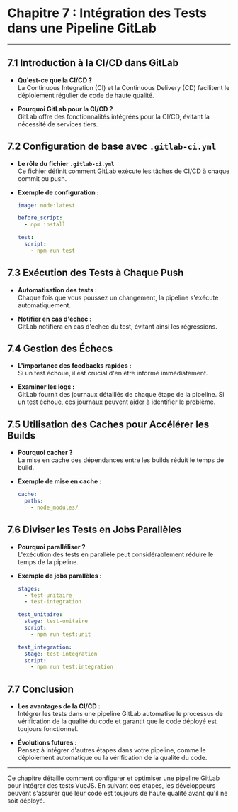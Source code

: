 # Chapitre 7 : Intégration des Tests dans une Pipeline GitLab

---

## 7.1 Introduction à la CI/CD dans GitLab

- **Qu'est-ce que la CI/CD ?**  
  La Continuous Integration (CI) et la Continuous Delivery (CD) facilitent le déploiement régulier de code de haute qualité.
  
- **Pourquoi GitLab pour la CI/CD ?**  
  GitLab offre des fonctionnalités intégrées pour la CI/CD, évitant la nécessité de services tiers.

## 7.2 Configuration de base avec `.gitlab-ci.yml`

- **Le rôle du fichier `.gitlab-ci.yml`**  
  Ce fichier définit comment GitLab exécute les tâches de CI/CD à chaque commit ou push.

- **Exemple de configuration :**

  ```yaml
  image: node:latest

  before_script:
    - npm install

  test:
    script:
      - npm run test
  ```

## 7.3 Exécution des Tests à Chaque Push

- **Automatisation des tests :**  
  Chaque fois que vous poussez un changement, la pipeline s'exécute automatiquement.

- **Notifier en cas d'échec :**  
  GitLab notifiera en cas d'échec du test, évitant ainsi les régressions.

## 7.4 Gestion des Échecs

- **L'importance des feedbacks rapides :**  
  Si un test échoue, il est crucial d'en être informé immédiatement.
  
- **Examiner les logs :**  
  GitLab fournit des journaux détaillés de chaque étape de la pipeline. Si un test échoue, ces journaux peuvent aider à identifier le problème.

## 7.5 Utilisation des Caches pour Accélérer les Builds

- **Pourquoi cacher ?**  
  La mise en cache des dépendances entre les builds réduit le temps de build.

- **Exemple de mise en cache :**

  ```yaml
  cache:
    paths:
      - node_modules/
  ```

## 7.6 Diviser les Tests en Jobs Parallèles

- **Pourquoi paralléliser ?**  
  L'exécution des tests en parallèle peut considérablement réduire le temps de la pipeline.

- **Exemple de jobs parallèles :**

  ```yaml
  stages:
    - test-unitaire
    - test-integration

  test_unitaire:
    stage: test-unitaire
    script:
      - npm run test:unit

  test_integration:
    stage: test-integration
    script:
      - npm run test:integration
  ```

## 7.7 Conclusion

- **Les avantages de la CI/CD :**  
  Intégrer les tests dans une pipeline GitLab automatise le processus de vérification de la qualité du code et garantit que le code déployé est toujours fonctionnel.

- **Évolutions futures :**  
  Pensez à intégrer d'autres étapes dans votre pipeline, comme le déploiement automatique ou la vérification de la qualité du code.

---

Ce chapitre détaille comment configurer et optimiser une pipeline GitLab pour intégrer des tests VueJS. En suivant ces étapes, les développeurs peuvent s'assurer que leur code est toujours de haute qualité avant qu'il ne soit déployé.
